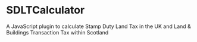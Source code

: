 SDLTCalculator
==============

A JavaScript plugin to calculate Stamp Duty Land Tax in the UK and Land &amp; Buildings Transaction Tax within Scotland
